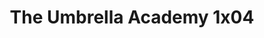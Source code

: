 ---
layout: episodios
title: "The Umbrella Academy 1x04"
url_serie_padre: 'the-umbrella-academy/temporada-1'
category: 'series'
capitulo: 'yes'
anio: '2019'
prev: 'capitulo-3'
proximo: 'capitulo-5'
sandbox: allow-same-origin allow-forms
idioma: 'Latino'
calidad: 'Full HD'
reproductores_fembed: ["https://feurl.com/v/1lo6xqlglo5","Latino","https://feurl.com/v/pm95w6jm89l","Latino","https://feurl.com/v/409xm2j6ryv","Latino"]
reproductor: fembed
clasificacion: '+10'
tags:
- Ciencia-Ficcion
---